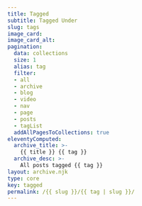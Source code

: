 ```yaml
---
title: Tagged
subtitle: Tagged Under
slug: tags
image_card:
image_card_alt:
pagination:
  data: collections
  size: 1
  alias: tag
  filter:
  - all
  - archive
  - blog
  - video
  - nav
  - page
  - posts
  - tagList
  addAllPagesToCollections: true
eleventyComputed:
  archive_title: >-
    {{ title }} {{ tag }}
  archive_desc: >-
    All posts tagged {{ tag }}
layout: archive.njk
type: core
key: tagged
permalink: /{{ slug }}/{{ tag | slug }}/
---
```

